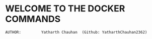 # **WELCOME TO THE DOCKER COMMANDS**

    AUTHOR:         Yatharth Chauhan  (Github: YatharthChauhan2362)
